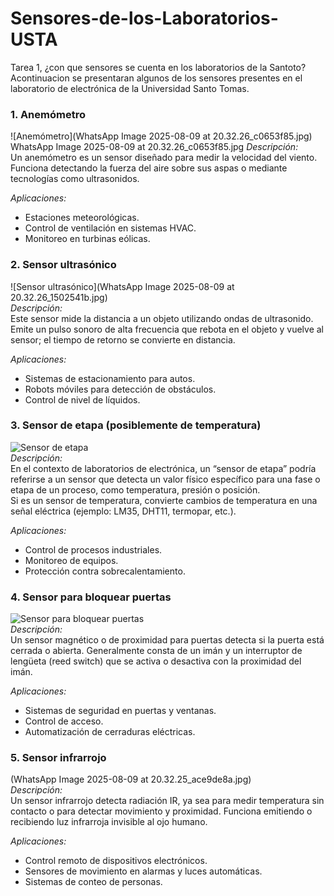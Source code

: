 # Sensores-de-los-Laboratorios-USTA
Tarea 1, ¿con que sensores se cuenta en los laboratorios de la Santoto? 
 Acontinuacion se presentaran algunos de los sensores presentes en el laboratorio de electrónica de la Universidad Santo Tomas.


### 1. Anemómetro
![Anemómetro](WhatsApp Image 2025-08-09 at 20.32.26_c0653f85.jpg)
WhatsApp Image 2025-08-09 at 20.32.26_c0653f85.jpg
*Descripción:*  
Un anemómetro es un sensor diseñado para medir la velocidad del viento. Funciona detectando la fuerza del aire sobre sus aspas o mediante tecnologías como ultrasonidos.  

*Aplicaciones:*  
- Estaciones meteorológicas.  
- Control de ventilación en sistemas HVAC.  
- Monitoreo en turbinas eólicas.  

### 2. Sensor ultrasónico
![Sensor ultrasónico](WhatsApp Image 2025-08-09 at 20.32.26_1502541b.jpg)  
*Descripción:*  
Este sensor mide la distancia a un objeto utilizando ondas de ultrasonido. Emite un pulso sonoro de alta frecuencia que rebota en el objeto y vuelve al sensor; el tiempo de retorno se convierte en distancia.  

*Aplicaciones:*  
- Sistemas de estacionamiento para autos.  
- Robots móviles para detección de obstáculos.  
- Control de nivel de líquidos.  

### 3. Sensor de etapa (posiblemente de temperatura)
![Sensor de etapa]()  
*Descripción:*  
En el contexto de laboratorios de electrónica, un “sensor de etapa” podría referirse a un sensor que detecta un valor físico específico para una fase o etapa de un proceso, como temperatura, presión o posición.  
Si es un sensor de temperatura, convierte cambios de temperatura en una señal eléctrica (ejemplo: LM35, DHT11, termopar, etc.).  

*Aplicaciones:*  
- Control de procesos industriales.  
- Monitoreo de equipos.  
- Protección contra sobrecalentamiento.  

### 4. Sensor para bloquear puertas
![Sensor para bloquear puertas]()  
*Descripción:*  
Un sensor magnético o de proximidad para puertas detecta si la puerta está cerrada o abierta. Generalmente consta de un imán y un interruptor de lengüeta (reed switch) que se activa o desactiva con la proximidad del imán.  

*Aplicaciones:*  
- Sistemas de seguridad en puertas y ventanas.  
- Control de acceso.  
- Automatización de cerraduras eléctricas.  

### 5. Sensor infrarrojo
(WhatsApp Image 2025-08-09 at 20.32.25_ace9de8a.jpg)  
*Descripción:*  
Un sensor infrarrojo detecta radiación IR, ya sea para medir temperatura sin contacto o para detectar movimiento y proximidad. Funciona emitiendo o recibiendo luz infrarroja invisible al ojo humano.  

*Aplicaciones:*  
- Control remoto de dispositivos electrónicos.  
- Sensores de movimiento en alarmas y luces automáticas.  
- Sistemas de conteo de personas.  
